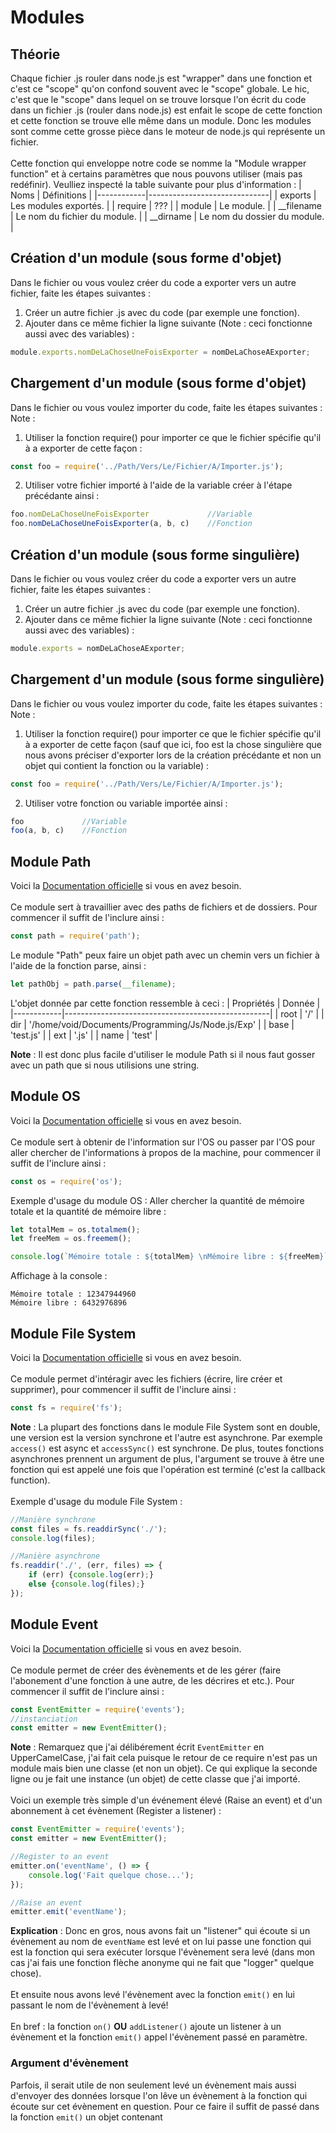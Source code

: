 # Modules
## Théorie
Chaque fichier .js rouler dans node.js est "wrapper" dans une fonction et c'est ce "scope" qu'on confond souvent avec le "scope" globale. Le hic, c'est que le "scope" dans lequel on se trouve lorsque l'on écrit du code dans un fichier .js (rouler dans node.js) est enfait le scope de cette fonction et cette fonction se trouve elle même dans un module. Donc les modules sont comme cette grosse pièce dans le moteur de node.js qui représente un fichier. 
<br><br>
Cette fonction qui enveloppe notre code se nomme la "Module wrapper function" et à certains paramètres que nous pouvons utiliser (mais pas redéfinir). Veulliez inspecté la table suivante pour plus d'information :
| Noms       | Définitions                  |
|------------|------------------------------|
| exports    | Les modules exportés.        |
| require    | ???                          |
| module     | Le module.                   |
| __filename | Le nom du fichier du module. |
| __dirname  | Le nom du dossier du module. |

## Création d'un module (sous forme d'objet)
Dans le fichier ou vous voulez créer du code a exporter vers un autre fichier, faite les étapes suivantes : 
1. Créer un autre fichier .js avec du code (par exemple une fonction).
2. Ajouter dans ce même fichier la ligne suivante (Note : ceci fonctionne aussi avec des variables) : 

```javascript
module.exports.nomDeLaChoseUneFoisExporter = nomDeLaChoseAExporter;
```
## Chargement d'un module (sous forme d'objet)
Dans le fichier ou vous voulez importer du code, faite les étapes suivantes : 
Note : 
1. Utiliser la fonction require() pour importer ce que le fichier spécifie qu'il à a exporter de cette façon : 

```javascript
const foo = require('../Path/Vers/Le/Fichier/A/Importer.js');
```
2. Utiliser votre fichier importé à l'aide de la variable créer à l'étape précédante ainsi : 
```javascript
foo.nomDeLaChoseUneFoisExporter             //Variable
foo.nomDeLaChoseUneFoisExporter(a, b, c)    //Fonction
```
## Création d'un module (sous forme singulière)
Dans le fichier ou vous voulez créer du code a exporter vers un autre fichier, faite les étapes suivantes : 
1. Créer un autre fichier .js avec du code (par exemple une fonction).
2. Ajouter dans ce même fichier la ligne suivante (Note : ceci fonctionne aussi avec des variables) : 

```javascript
module.exports = nomDeLaChoseAExporter;
```
## Chargement d'un module (sous forme singulière)
Dans le fichier ou vous voulez importer du code, faite les étapes suivantes : 
Note : 
1. Utiliser la fonction require() pour importer ce que le fichier spécifie qu'il à a exporter de cette façon (sauf que ici, foo est la chose singulière que nous avons préciser d'exporter lors de la création précédante et non un objet qui contient la fonction ou la variable) : 

```javascript
const foo = require('../Path/Vers/Le/Fichier/A/Importer.js');
```
2. Utiliser votre fonction ou variable importée ainsi : 

```javascript
foo             //Variable
foo(a, b, c)    //Fonction
```
## Module Path
Voici la [Documentation officielle](https://nodejs.org/dist/latest-v17.x/docs/api/path.html) si vous en avez besoin.
<br><br>
Ce module sert à travaillier avec des paths de fichiers et de dossiers. Pour commencer il suffit de l'inclure ainsi :

```javascript
const path = require('path');
```
Le module "Path" peux faire un objet path avec un chemin vers un fichier à l'aide de la fonction parse, ainsi :

```javascript
let pathObj = path.parse(__filename);
``` 
L'objet donnée par cette fonction ressemble à ceci :
| Propriétés | Donnée                                            |
|------------|---------------------------------------------------|
| root       | '/'                                               |
| dir        | '/home/void/Documents/Programming/Js/Node.js/Exp' |
| base       | 'test.js'                                         |
| ext        | '.js'                                             |
| name       | 'test'                                            |

**Note** : Il est donc plus facile d'utiliser le module Path si il nous faut gosser avec un path que si nous utilisions une string.
## Module OS
Voici la [Documentation officielle](https://nodejs.org/dist/latest-v17.x/docs/api/os.html) si vous en avez besoin.
<br><br>
Ce module sert à obtenir de l'information sur l'OS ou passer par l'OS pour aller chercher de l'informations à propos de la machine, pour commencer il suffit de l'inclure ainsi :

```javascript
const os = require('os');
```
Exemple d'usage du module OS : Aller chercher la quantité de mémoire totale et la quantité de mémoire libre : 
```javascript
let totalMem = os.totalmem();
let freeMem = os.freemem();

console.log(`Mémoire totale : ${totalMem} \nMémoire libre : ${freeMem}`);
```
Affichage à la console :
```
Mémoire totale : 12347944960 
Mémoire libre : 6432976896
```
## Module File System
Voici la [Documentation officielle](https://nodejs.org/dist/latest-v17.x/docs/api/fs.html) si vous en avez besoin.
<br><br>
Ce module permet d'intéragir avec les fichiers (écrire, lire créer et supprimer), pour commencer il suffit de l'inclure ainsi :

```javascript
const fs = require('fs');
```
**Note** : La plupart des fonctions dans le module File System sont en double, une version est la version synchrone et l'autre est asynchrone. Par exemple `access()` est async et `accessSync()` est synchrone. De plus, toutes fonctions asynchrones prennent un argument de plus, l'argument se trouve à être une fonction qui est appelé une fois que l'opération est terminé (c'est la callback function).
<br><br>
Exemple d'usage du module File System :

```javascript
//Manière synchrone
const files = fs.readdirSync('./');
console.log(files);

//Manière asynchrone
fs.readdir('./', (err, files) => {
    if (err) {console.log(err);}
    else {console.log(files);}
});
```
## Module Event
Voici la [Documentation officielle](https://nodejs.org/dist/latest-v17.x/docs/api/events.html) si vous en avez besoin.
<br><br>
Ce module permet de créer des évènements et de les gérer (faire l'abonement d'une fonction à une autre, de les décrires et etc.). Pour commencer il suffit de l'inclure ainsi :

```javascript
const EventEmitter = require('events');
//instanciation
const emitter = new EventEmitter();
```
**Note** : Remarquez que j'ai délibérement écrit `EventEmitter` en UpperCamelCase, j'ai fait cela puisque le retour de ce require n'est pas un module mais bien une classe (et non un objet). Ce qui explique la seconde ligne ou je fait une instance (un objet) de cette classe que j'ai importé.
<br><br>
Voici un exemple très simple d'un événement élevé (Raise an event) et d'un abonnement à cet évènement (Register a listener) :

```javascript
const EventEmitter = require('events');
const emitter = new EventEmitter();

//Register to an event
emitter.on('eventName', () => {
    console.log('Fait quelque chose...');
});

//Raise an event
emitter.emit('eventName');
```
**Explication** : Donc en gros, nous avons fait un "listener" qui écoute si un évènement au nom de `eventName` est levé et on lui passe une fonction qui est la fonction qui sera exécuter lorsque l'évènement sera levé (dans mon cas j'ai fais une fonction flèche anonyme qui ne fait que "logger" quelque chose).
<br><br>
Et ensuite nous avons levé l'évènement avec la fonction `emit()` en lui passant le nom de l'évènement à levé!
<br><br>
En bref :
la fonction `on()` **OU** `addListener()` ajoute un listener à un évènement et la fonction `emit()` appel l'évènement passé en paramètre.

### Argument d'évènement
Parfois, il serait utile de non seulement levé un évènement mais aussi d'envoyer des données lorsque l'on lêve un évènement à la fonction qui écoute sur cet évènement en question. Pour ce faire il suffit de passé dans la fonction `emit()` un objet contenant